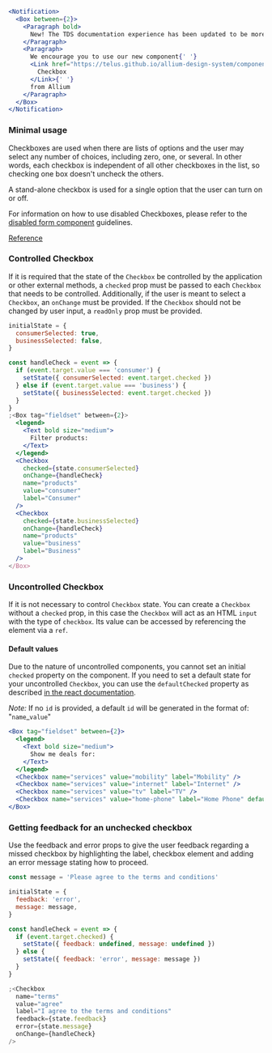 ```jsx noeditor
<Notification>
  <Box between={2}>
    <Paragraph bold>
      New! The TDS documentation experience has been updated to be more performant!
    </Paragraph>
    <Paragraph>
      We encourage you to use our new component{' '}
      <Link href="https://telus.github.io/allium-design-system/components/components/checkbox">
        Checkbox
      </Link>{' '}
      from Allium
    </Paragraph>
  </Box>
</Notification>
```

### Minimal usage

Checkboxes are used when there are lists of options and the user may select any number of choices, including zero, one, or several. In other words, each checkbox is independent of all other checkboxes in the list, so checking one box doesn't uncheck the others.

A stand-alone checkbox is used for a single option that the user can turn on or off.

For information on how to use disabled Checkboxes, please refer to the [disabled form component](#/Forms?id=form-disabled-state) guidelines.

[Reference](https://www.nngroup.com/articles/checkboxes-vs-radio-buttons/)

### Controlled Checkbox

If it is required that the state of the `Checkbox` be controlled by the application or other external methods, a `checked` prop must be passed to each `Checkbox` that needs to be controlled. Additionally, if the user is meant to select a `Checkbox`, an `onChange` must be provided. If the `Checkbox` should not be changed by user input, a `readOnly` prop must be provided.

```jsx
initialState = {
  consumerSelected: true,
  businessSelected: false,
}

const handleCheck = event => {
  if (event.target.value === 'consumer') {
    setState({ consumerSelected: event.target.checked })
  } else if (event.target.value === 'business') {
    setState({ businessSelected: event.target.checked })
  }
}
;<Box tag="fieldset" between={2}>
  <legend>
    <Text bold size="medium">
      Filter products:
    </Text>
  </legend>
  <Checkbox
    checked={state.consumerSelected}
    onChange={handleCheck}
    name="products"
    value="consumer"
    label="Consumer"
  />
  <Checkbox
    checked={state.businessSelected}
    onChange={handleCheck}
    name="products"
    value="business"
    label="Business"
  />
</Box>
```

### Uncontrolled Checkbox

If it is not necessary to control `Checkbox` state. You can create a `Checkbox` without a `checked` prop, in this case the `Checkbox` will act as an HTML `input` with the type of `checkbox`. Its value can be accessed by referencing the element via a `ref`.

#### Default values

Due to the nature of uncontrolled components, you cannot set an initial `checked` property on the component. If you need to set a default state for your uncontrolled `Checkbox`, you can use the `defaultChecked` property as described [in the react documentation](https://reactjs.org/docs/uncontrolled-components.html#default-values).

_Note:_ If no `id` is provided, a default `id` will be generated in the format of: "`name`\_`value`"

```jsx
<Box tag="fieldset" between={2}>
  <legend>
    <Text bold size="medium">
      Show me deals for:
    </Text>
  </legend>
  <Checkbox name="services" value="mobility" label="Mobility" />
  <Checkbox name="services" value="internet" label="Internet" />
  <Checkbox name="services" value="tv" label="TV" />
  <Checkbox name="services" value="home-phone" label="Home Phone" defaultChecked />
</Box>
```

### Getting feedback for an unchecked checkbox

Use the feedback and error props to give the user feedback regarding a missed checkbox by highlighting the label, checkbox element and adding an error message stating how to proceed.

```jsx
const message = 'Please agree to the terms and conditions'

initialState = {
  feedback: 'error',
  message: message,
}

const handleCheck = event => {
  if (event.target.checked) {
    setState({ feedback: undefined, message: undefined })
  } else {
    setState({ feedback: 'error', message: message })
  }
}

;<Checkbox
  name="terms"
  value="agree"
  label="I agree to the terms and conditions"
  feedback={state.feedback}
  error={state.message}
  onChange={handleCheck}
/>
```
